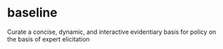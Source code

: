 # baseline
Curate a concise, dynamic, and interactive evidentiary basis for policy on the basis of expert elicitation
